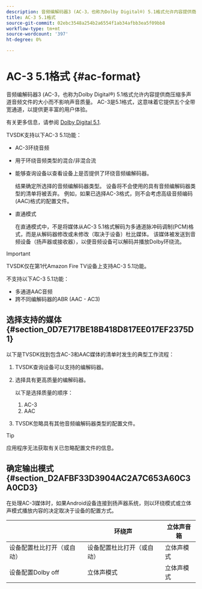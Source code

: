 ```yaml
---
description: 音频编解码器3 (AC-3，也称为Dolby Digital®) 5.1格式允许内容提供商压缩多声道音频文件的大小而不影响声音质量。 AC-3是5.1格式，这意味着它提供五个全带宽通道，以提供更丰富的用户体验。
title: AC-3 5.1格式
source-git-commit: 02ebc3548a254b2a6554f1ab34afbb3ea5f09bb8
workflow-type: tm+mt
source-wordcount: '397'
ht-degree: 0%

---
```


# AC-3 5.1格式 {#ac-format}

音频编解码器3 (AC-3，也称为Dolby Digital®) 5.1格式允许内容提供商压缩多声道音频文件的大小而不影响声音质量。 AC-3是5.1格式，这意味着它提供五个全带宽通道，以提供更丰富的用户体验。

有关更多信息，请参阅 [Dolby Digital 5.1](https://www.dolby.com/us/en/technologies/dolby-digital.html).

TVSDK支持以下AC-3 5.1功能：

* AC-3环绕音频
* 用于环绕音频类型的混合/非混合流
* 能够查询设备以查看设备上是否提供了环绕音频编解码器。

  结果确定所选择的音频编解码器类型。 设备将不会使用的具有音频编解码器类型的清单将被丢弃。 例如，如果已选择AC-3格式，则不会考虑高级音频编码(AAC)格式的配置文件。
* 直通模式

  在直通模式中，不是将媒体从AC-3 5.1格式解码为多通道脉冲码调制(PCM)格式，而是从解码器修改或未修改（取决于设备）杜比媒体。 该媒体被发送到音频设备（扬声器或接收器），以便音频设备可以解码并播放Dolby环绕流。

>[!IMPORTANT]
>
>TVSDK仅在第1代Amazon Fire TV设备上支持AC-3 5.1功能。

不支持以下AC-3 5.1功能：

* 多通道AAC音频
* 跨不同编解码器的ABR (AAC - AC3)

## 选择支持的媒体 {#section_0D7E717BE18B418D817EE017EF2375D1}

以下是TVSDK找到包含AC-3和AAC媒体的清单时发生的典型工作流程：

1. TVSDK查询设备可以支持的编解码器。
1. 选择具有更高质量的编解码器。

   以下是选择质量的顺序：

   1. AC-3
   1. AAC

1. TVSDK忽略具有其他音频编解码器类型的配置文件。

>[!TIP]
>
>应用程序无法获取有关已忽略配置文件的信息。

## 确定输出模式 {#section_D2AFBF33D3904AC2A7C653A60C3A0CD3}

在处理AC-3媒体时，如果Android设备连接到扬声器系统，则以环绕模式或立体声模式播放内容的决定取决于设备的配置方式。

|   | 环绕声 | 立体声音箱 |
|---|---|---|
| 设备配置杜比打开（或自动） | 设备配置杜比打开（或自动） | 立体声模式 |
| 设备配置Dolby off | 立体声模式 | 立体声模式 |
